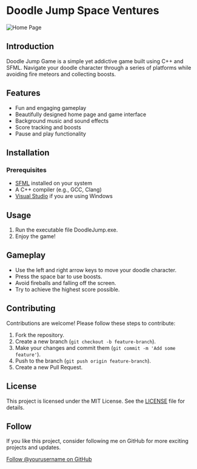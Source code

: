 # Doodle Jump Space Ventures 

![Home Page](https://github.comWasee-Ur-Rehman/Doodle-Jump-Space-Ventures-SFML/blob/main/images/HomePage1.png)

## Introduction
Doodle Jump Game is a simple yet addictive game built using C++ and SFML. Navigate your doodle character through a series of platforms while avoiding fire meteors and collecting boosts.

## Features
- Fun and engaging gameplay
- Beautifully designed home page and game interface
- Background music and sound effects
- Score tracking and boosts
- Pause and play functionality

## Installation
### Prerequisites
- [SFML](https://www.sfml-dev.org/download.php) installed on your system
- A C++ compiler (e.g., GCC, Clang)
- [Visual Studio](https://visualstudio.microsoft.com/) if you are using Windows

## Usage
1. Run the executable file DoodleJump.exe.
2. Enjoy the game!

## Gameplay
- Use the left and right arrow keys to move your doodle character.
- Press the space bar to use boosts.
- Avoid fireballs and falling off the screen.
- Try to achieve the highest score possible.

## Contributing
Contributions are welcome! Please follow these steps to contribute:
1. Fork the repository.
2. Create a new branch (`git checkout -b feature-branch`).
3. Make your changes and commit them (`git commit -m 'Add some feature'`).
4. Push to the branch (`git push origin feature-branch`).
5. Create a new Pull Request.

## License
This project is licensed under the MIT License. See the [LICENSE](LICENSE) file for details.

## Follow
If you like this project, consider following me on GitHub for more exciting projects and updates.

[Follow @yourusername on GitHub](https://github.com/yourusername)

